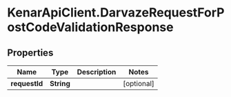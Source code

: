 # KenarApiClient.DarvazeRequestForPostCodeValidationResponse

## Properties

Name | Type | Description | Notes
------------ | ------------- | ------------- | -------------
**requestId** | **String** |  | [optional] 


